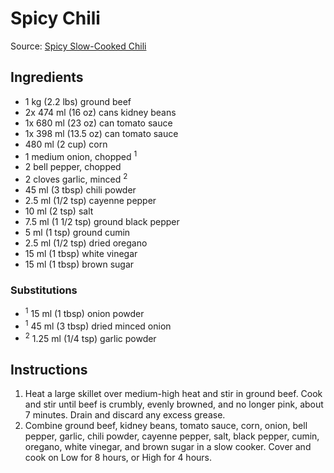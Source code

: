 # Spicy Chili #

Source: [Spicy Slow-Cooked Chili](http://allrecipes.com/recipe/223390/spicy-slow-cooked-chili/)

## Ingredients ##
* 1 kg (2.2 lbs) ground beef
* 2x 474 ml (16 oz) cans kidney beans
* 1x 680 ml (23 oz) can tomato sauce
* 1x 398 ml (13.5 oz) can tomato sauce
* 480 ml (2 cup) corn
* 1 medium onion, chopped <sup>1</sup>
* 2 bell pepper, chopped
* 2 cloves garlic, minced <sup>2</sup>
* 45 ml (3 tbsp) chili powder
* 2.5 ml (1/2 tsp) cayenne pepper
* 10 ml (2 tsp) salt
* 7.5 ml (1 1/2 tsp) ground black pepper
* 5 ml (1 tsp) ground cumin
* 2.5 ml (1/2 tsp) dried oregano
* 15 ml (1 tbsp) white vinegar
* 15 ml (1 tbsp) brown sugar

### Substitutions ###
* <sup>1</sup> 15 ml (1 tbsp) onion powder
* <sup>1</sup> 45 ml (3 tbsp) dried minced onion
* <sup>2</sup> 1.25 ml (1/4 tsp) garlic powder

## Instructions ##
1. Heat a large skillet over medium-high heat and stir in ground beef. Cook and stir until beef is crumbly, evenly browned, and no longer pink, about 7 minutes. Drain and discard any excess grease.
1. Combine ground beef, kidney beans, tomato sauce, corn, onion, bell pepper, garlic, chili powder, cayenne pepper, salt, black pepper, cumin, oregano, white vinegar, and brown sugar in a slow cooker. Cover and cook on Low for 8 hours, or High for 4 hours.

